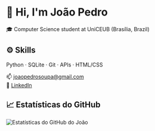 # 👋 Hi, I'm João Pedro

🎓 Computer Science student at UniCEUB (Brasília, Brazil) 

## ⚙️ Skills

Python · SQLite · Git · APIs · HTML/CSS

📫 joaopedrosoupa@gmail.com  
🔗 [LinkedIn](https://www.linkedin.com/in/joão-pedro-souza-passos-a28508350/)

## 📈 Estatísticas do GitHub

![Estatísticas do GitHub do João](https://github-readme-stats.vercel.app/api?username=Jpsoupa1&show_icons=true&theme=tokyonight)
